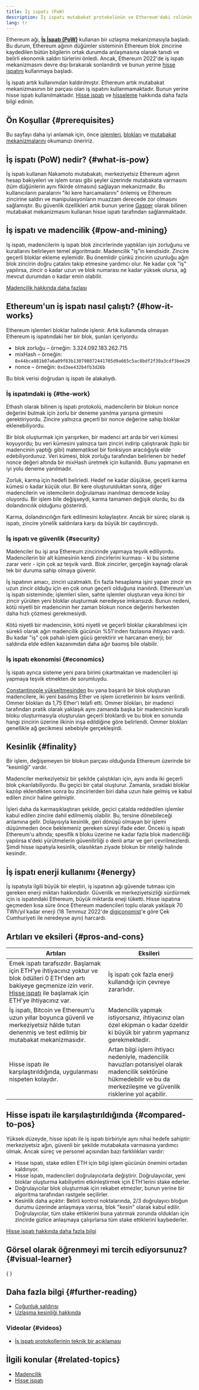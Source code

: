 ```yaml
---
title: İş ispatı (PoW)
description: İş ispatı mutabakat protokolünün ve Ethereum'daki rolünün bir açıklaması.
lang: tr
---
```


Ethereum ağı, **[İş İspatı (PoW)](/developers/docs/consensus-mechanisms/pow)** kullanan bir uzlaşma mekanizmasıyla başladı. Bu durum, Ethereum ağının düğümler sisteminin Ethereum blok zincirine kaydedilen bütün bilgilerin ortak durumda anlaşmasına olanak tanıdı ve belirli ekonomik saldırı türlerini önledi. Ancak, Ethereum 2022'de iş ispatı mekanizmasını devre dışı bırakarak sonlandırdı ve bunun yerine [hisse ispatını](/developers/docs/consensus-mechanisms/pos) kullanmaya başladı.

<InfoBanner emoji=":wave:">
    İş ispatı artık kullanımdan kaldırılmıştır. Ethereum artık mutabakat mekanizmasının bir parçası olan iş ispatını kullanmamaktadır. Bunun yerine hisse ispatı kullanılmaktadır. <a href="/developers/docs/consensus-mechanisms/pos/">Hisse ispatı</a> ve <a href="/staking/">hisseleme</a> hakkında daha fazla bilgi edinin.
</InfoBanner>

## Ön Koşullar {#prerequisites}

Bu sayfayı daha iyi anlamak için, önce [işlemleri](/developers/docs/transactions/), [blokları](/developers/docs/blocks/) ve [mutabakat mekanizmalarını](/developers/docs/consensus-mechanisms/) okumanızı öneririz.

## İş ispatı (PoW) nedir? {#what-is-pow}

İş ispatı kullanan Nakamoto mutabakatı, merkeziyetsiz Ethereum ağının hesap bakiyeleri ve işlem sırası gibi şeyler üzerinde mutabakata varmasını (tüm düğünlerin aynı fikirde olmasını) sağlayan mekanizmadır. Bu kullanıcıların paralarını "iki kere harcamalarını" önlemiş ve Ethereum zincirine saldırı ve manipulasyonların muazzam derecede zor olmasını sağlamıştır. Bu güvenlik özellikleri artık bunun yerine [Gasper](/developers/docs/consensus-mechanisms/pos/gasper/) olarak bilinen mutabakat mekanizmasını kullanan hisse ispatı tarafından sağlanmaktadır.

## İş ispatı ve madencilik {#pow-and-mining}

Iş ispatı, madencilerin iş ispatı blok zincirlerinde yaptıkları işin zorluğunu ve kurallarını belirleyen temel algoritmadır. Madencilik "iş"in kendisidir. Zincire geçerli bloklar ekleme eylemidir. Bu önemlidir çünkü zincirin uzunluğu ağın blok zincirin doğru çatalını takip etmesine yardımcı olur. Ne kadar çok "iş" yapılırsa, zincir o kadar uzun ve blok numarası ne kadar yüksek olursa, ağ mevcut durumdan o kadar emin olabilir.

[Madencilik hakkında daha fazlası](/developers/docs/consensus-mechanisms/pow/mining/)

## Ethereum'un iş ispatı nasıl çalıştı? {#how-it-works}

Ethereum işlemleri bloklar halinde işlenir. Artık kullanımda olmayan Ethereum iş ispatındaki her bir blok, şunları içeriyordu:

- blok zorluğu – örneğin: 3.324.092.183.262.715
- mixHash – örneğin: `0x44bca881b07a6a09f83b130798072441705d9a665c5ac8bdf2f39a3cdf3bee29`
- nonce – örneğin: `0xd3ee432b4fb3d26b`

Bu blok verisi doğrudan iş ispatı ile alakalıydı.

### İş ispatındaki iş {#the-work}

Ethash olarak bilinen iş ispatı protokolü, madencilerin bir blokun nonce değerini bulmak için zorlu bir deneme yanılma yarışına girmesini gerektiriyordu. Zincire yalnızca geçerli bir nonce değerine sahip bloklar eklenebiliyordu.

Bir blok oluşturmak için yarışırken, bir madenci art arda bir veri kümesi koyuyordu; bu veri kümesini yalnızca tam zinciri indirip çalıştırarak (tıpkı bir madencinin yaptığı gibi) matematiksel bir fonksiyon aracılığıyla elde edebiliyordunuz. Veri kümesi, blok zorluğu tarafından belirlenen bir hedef nonce değeri altında bir mixHash üretmek için kullanıldı. Bunu yapmanın en iyi yolu deneme yanılmadır.

Zorluk, karma için hedefi belirledi. Hedef ne kadar düşükse, geçerli karma kümesi o kadar küçük olur. Bir kere oluşturulduktan sonra, diğer madencilerin ve istemcilerin doğrulaması inanılmaz derecede kolay oluyordu. Bir işlem bile değişseydi, karma tamamen değişik olurdu, bu da dolandırıcılık olduğunu gösterirdi.

Karma, dolandırıcılığın fark edilmesini kolaylaştırır. Ancak bir süreç olarak iş ispatı, zincire yönelik saldırılara karşı da büyük bir caydırıcıydı.

### İş ispatı ve güvenlik {#security}

Madenciler bu işi ana Ethereum zincirinde yapmaya teşvik ediliyordu. Madencilerin bir alt kümesinin kendi zincirlerini kurması - ki bu sisteme zarar verir - için çok az teşvik vardı. Blok zincirler, gerçeğin kaynağı olarak tek bir duruma sahip olmaya güvenir.

İş ispatının amacı, zinciri uzatmaktı. En fazla hesaplama işini yapan zincir en uzun zincir olduğu için en çok onun geçerli olduğuna inanılırdı. Ethereum'un iş ispatı sisteminde; işlemleri silen, sahte işlemler oluşturan veya ikinci bir zincir yürüten yeni bloklar oluşturmak neredeyse imkansızdı. Bunun nedeni, kötü niyetli bir madencinin her zaman blokun nonce değerini herkesten daha hızlı çözmesi gerekmesiydi.

Kötü niyetli bir madencinin, kötü niyetli ve geçerli bloklar çıkarabilmesi için sürekli olarak ağın madencilik gücünün %51'inden fazlasına ihtiyacı vardı. Bu kadar "iş" çok pahalı işlem gücü gerektirir ve harcanan enerji; bir saldırıda elde edilen kazanımdan daha ağır basmış bile olabilir.

### İş ispatı ekonomisi {#economics}

İş ispatı ayrıca sisteme yeni para birimi çıkartmaktan ve madencileri işi yapmaya teşvik etmekten de sorumluydu.

[Constantinople yükseltmesinden](/history/#constantinople) bu yana başarılı bir blok oluşturan madencilere, iki yeni basılmış Ether ve işlem ücretlerinin bir kısmı verilirdi. Ommer blokları da 1,75 Ether'i telafi etti. Ommer blokları, bir madenci tarafından pratik olarak yaklaşık aynı zamanda başka bir madencinin kurallı bloku oluşturmasıyla oluşturulan geçerli bloklardı ve bu blok en sonunda hangi zincirin üzerine ilkinin inşa edildiğine göre belirlendi. Ommer blokları genellikle ağ gecikmesi sebebiyle gerçekleşirdi.

## Kesinlik {#finality}

Bir işlem, değişemeyen bir blokun parçası olduğunda Ethereum üzerinde bir "kesinliği" vardır.

Madenciler merkeziyetsiz bir şekilde çalıştıkları için, aynı anda iki geçerli blok çıkarılabiliyordu. Bu geçici bir çatal oluşturur. Zamanla, sıradaki bloklar kazılıp eklendikten sonra bu zincirlerden biri daha uzun hale gelmiş ve kabul edilen zincir haline gelmiştir.

İşleri daha da karmaşıklaştıran şekilde, geçici çatalda reddedilen işlemler kabul edilen zincire dahil edilmemiş olabilir. Bu, tersine dönebileceği anlamına gelir. Dolayısıyla kesinlik, geri dönüşü olmayan bir işlemi düşünmeden önce beklemeniz gereken süreyi ifade eder. Önceki iş ispatı Ethereum'u altında; spesifik `N` bloku üzerine ne kadar fazla blok madenciliği yapılırsa `N`'deki yürütmelerin güvenilirliği o denli artar ve geri çevrilmezlerdi. Şimdi hisse ispatıyla kesinlik, olasılıktan ziyade blokun bir niteliği halinde kesindir.

## İş ispatı enerji kullanımı {#energy}

İş ispatıyla ilgili büyük bir eleştiri, iş ispatının ağı güvende tutması için gereken enerji miktarı hakkındadır. Güvenlik ve merkeziyetsizliği sürdürmek için is ispatındaki Ethereum, büyük miktarda eneji tüketti. Hisse ispatına geçmeden kısa süre önce Ethereum madencileri toplu olarak yaklaşık 70 TWh/yıl kadar enerji (18 Temmuz 2022'de [digiconomist](https://digiconomist.net/)'e göre Çek Cumhuriyeti ile neredeyse aynı) harcardı.

## Artıları ve eksileri {#pros-and-cons}

| Artıları                                                                                                                                                                                                                             | Eksileri                                                                                                                                                                  |
| ------------------------------------------------------------------------------------------------------------------------------------------------------------------------------------------------------------------------------------ | ------------------------------------------------------------------------------------------------------------------------------------------------------------------------- |
| Emek ispatı tarafsızdır. Başlamak için ETH'ye ihtiyacınız yoktur ve blok ödülleri 0 ETH'den artı bakiyeye geçmenize izin verir. [Hisse ispatı](/developers/docs/consensus-mechanisms/pos/) ile başlamak için ETH'ye ihtiyacınız var. | İş ispatı çok fazla enerji kullandığı için çevreye zararlıdır.                                                                                                            |
| İş ispatı, Bitcoin ve Ethereum'u uzun yıllar boyunca güvenli ve merkeziyetsiz hâlde tutan denenmiş ve test edilmiş bir mutabakat mekanizmasıdır.                                                                                     | Madencilik yapmak istiyorsanız, ihtiyacınız olan özel ekipman o kadar özeldir ki büyük bir yatırım yapmanız gerekmektedir.                                                |
| Hisse ispatı ile karşılaştırıldığında, uygulanması nispeten kolaydır.                                                                                                                                                                | Artan bilgi işlem ihtiyacı nedeniyle, madencilik havuzları potansiyel olarak madencilik sektörüne hükmedebilir ve bu da merkezileşme ve güvenlik risklerine yol açabilir. |

## Hisse ispatı ile karşılaştırıldığında {#compared-to-pos}

Yüksek düzeyde, hisse ispatı ile iş ispatı birbiriyle aynı nihai hedefe sahiptir: merkeziyetsiz ağın, güvenli bir şekilde mutabakata varmasına yardımcı olmak. Ancak süreç ve personel açısından bazı farklılıkları vardır:

- Hisse ispatı, stake edilen ETH için bilgi işlem gücünün önemini ortadan kaldırıyor.
- Hisse ispatı, madencileri doğrulayıcılarla değiştirir. Doğrulayıcılar, yeni bloklar oluşturma kabiliyetini etkinleştirmek için ETH'lerini stake ederler.
- Doğrulayıcılar blok oluşturmak için rekabet etmezler, bunun yerine bir algoritma tarafından rastgele seçilirler.
- Kesinlik daha açıktır: Belirli kontrol noktalarında, 2/3 doğrulayıcı bloğun durumu üzerinde anlaşmaya varırsa, blok "kesin" olarak kabul edilir. Doğrulayıcılar, tüm stake ettiklerini buna yatırmak zorunda oldukları için zincirde gizlice anlaşmaya çalışırlarsa tüm stake ettiklerini kaybederler.

[Hisse ispatı hakkında daha fazla bilgi](/developers/docs/consensus-mechanisms/pos/)

## Görsel olarak öğrenmeyi mi tercih ediyorsunuz? {#visual-learner}

{
<YouTube id="3EUAcxhuoU4" />
}

## Daha fazla bilgi {#further-reading}

- [Çoğunluk saldırısı](https://en.bitcoin.it/wiki/Majority_attack)
- [Uzlaşma kesinliği hakkında](https://blog.ethereum.org/2016/05/09/on-settlement-finality/)

### Videolar {#videos}

- [İş ispatı protokollerinin teknik bir açıklaması](https://youtu.be/9V1bipPkCTU)

## İlgili konular {#related-topics}

- [Madencilik](/developers/docs/consensus-mechanisms/pow/mining/)
- [Hisse ispatı](/developers/docs/consensus-mechanisms/pos/)
